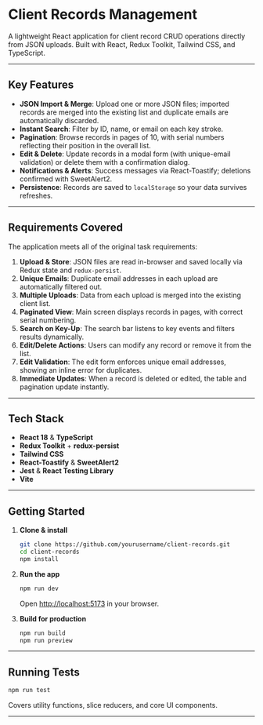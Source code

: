 # Client Records Management

A lightweight React application for client record CRUD operations directly from JSON uploads. Built with React, Redux Toolkit, Tailwind CSS, and TypeScript.

---

## Key Features

* **JSON Import & Merge**: Upload one or more JSON files; imported records are merged into the existing list and duplicate emails are automatically discarded.
* **Instant Search**: Filter by ID, name, or email on each key stroke.
* **Pagination**: Browse records in pages of 10, with serial numbers reflecting their position in the overall list.
* **Edit & Delete**: Update records in a modal form (with unique-email validation) or delete them with a confirmation dialog.
* **Notifications & Alerts**: Success messages via React-Toastify; deletions confirmed with SweetAlert2.
* **Persistence**: Records are saved to `localStorage` so your data survives refreshes.

---

## Requirements Covered

The application meets all of the original task requirements:

1. **Upload & Store**: JSON files are read in-browser and saved locally via Redux state and `redux-persist`.
2. **Unique Emails**: Duplicate email addresses in each upload are automatically filtered out.
3. **Multiple Uploads**: Data from each upload is merged into the existing client list.
4. **Paginated View**: Main screen displays records in pages, with correct serial numbering.
5. **Search on Key-Up**: The search bar listens to key events and filters results dynamically.
6. **Edit/Delete Actions**: Users can modify any record or remove it from the list.
7. **Edit Validation**: The edit form enforces unique email addresses, showing an inline error for duplicates.
8. **Immediate Updates**: When a record is deleted or edited, the table and pagination update instantly.

---

## Tech Stack

* **React 18** & **TypeScript**
* **Redux Toolkit** + **redux-persist**
* **Tailwind CSS**
* **React-Toastify** & **SweetAlert2**
* **Jest** & **React Testing Library**
* **Vite**

---

## Getting Started

1. **Clone & install**

   ```bash
   git clone https://github.com/yourusername/client-records.git
   cd client-records
   npm install
   ```

2. **Run the app**

   ```bash
   npm run dev
   ```

   Open [http://localhost:5173](http://localhost:5173) in your browser.

3. **Build for production**

   ```bash
   npm run build
   npm run preview
   ```

---

## Running Tests

```bash
npm run test
```

Covers utility functions, slice reducers, and core UI components.

---
